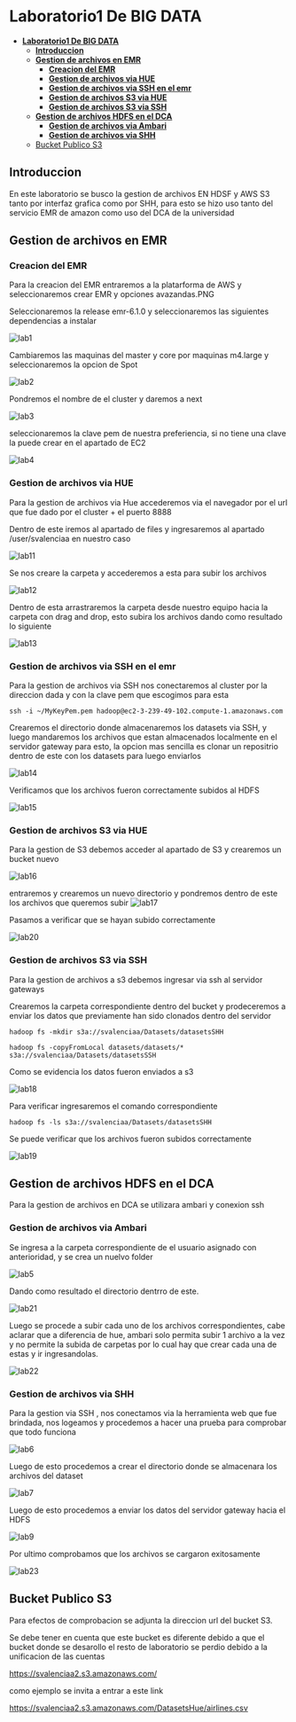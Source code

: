 # **Laboratorio1 De BIG DATA**

- [**Laboratorio1 De BIG DATA**](#laboratorio1-de-big-data)
  - [**Introduccion**](#introduccion)
  - [**Gestion de archivos en EMR**](#gestion-de-archivos-en-emr)
    - [**Creacion del EMR**](#creacion-del-emr)
    - [**Gestion de archivos via HUE**](#gestion-de-archivos-via-hue)
    - [**Gestion de archivos via SSH en el emr**](#gestion-de-archivos-via-ssh-en-el-emr)
    - [**Gestion de archivos S3 via HUE**](#gestion-de-archivos-s3-via-hue)
    - [**Gestion de archivos S3 via SSH**](#gestion-de-archivos-s3-via-ssh)
  - [**Gestion de archivos HDFS en el DCA**](#gestion-de-archivos-hdfs-en-el-dca)
    - [**Gestion de archivos via Ambari**](#gestion-de-archivos-via-ambari)
    - [**Gestion de archivos via SHH**](#gestion-de-archivos-via-shh)
  - [Bucket Publico S3](#bucket-publico-s3)

## **Introduccion**

En este laboratorio se busco la gestion de archivos EN HDSF y AWS S3
tanto por interfaz grafica como por SHH, para esto se hizo uso tanto del servicio EMR de amazon como uso del DCA de la universidad

## **Gestion de archivos en EMR**


### **Creacion del EMR**

Para la creacion del EMR entraremos a la platarforma de AWS y seleccionaremos crear EMR y opciones avazandas.PNG

Seleccionaremos la release emr-6.1.0 y seleccionaremos las siguientes dependencias a instalar

![lab1](img/lab1.PNG)

Cambiaremos las maquinas del master y core por maquinas m4.large y seleccionaremos la opcion de Spot

![lab2](img/lab2.PNG)

Pondremos el nombre de el cluster y daremos a next

![lab3](img/lab3.PNG)

seleccionaremos la clave pem de nuestra preferiencia, si no tiene una clave la puede crear en el apartado de EC2

![lab4](img/lab4.PNG)

### **Gestion de archivos via HUE**

Para la gestion de archivos via Hue accederemos via el navegador por el url que fue dado por el cluster + el puerto 8888


Dentro de este iremos al apartado de files y ingresaremos al apartado /user/svalenciaa en nuestro caso

![lab11](img/lab11.PNG)

Se nos creare la carpeta y accederemos a esta para subir los archivos

![lab12](img/lab12.PNG)

Dentro de esta arrastraremos la carpeta desde nuestro equipo hacia la carpeta con drag and drop, esto subira los archivos dando como resultado lo siguiente

![lab13](img/lab13.PNG)

### **Gestion de archivos via SSH en el emr**

Para la gestion de archivos via SSH nos conectaremos al cluster por la direccion dada y con la clave pem que escogimos para esta

```
ssh -i ~/MyKeyPem.pem hadoop@ec2-3-239-49-102.compute-1.amazonaws.com
```
Crearemos el directorio donde almacenaremos los datasets via SSH, y luego mandaremos los archivos que estan almacenados localmente en el servidor gateway para esto, la opcion mas sencilla es clonar un repositrio dentro de este con los datasets para luego enviarlos

![lab14](img/lab14.PNG)

Verificamos que los archivos fueron correctamente subidos al HDFS

![lab15](img/lab15.PNG)

### **Gestion de archivos S3 via HUE**

Para la gestion de S3 debemos acceder al apartado de S3 y crearemos un bucket nuevo

![lab16](img/lab16.PNG)

entraremos y crearemos un nuevo directorio y pondremos dentro de este los archivos que queremos subir
![lab17](img/lab17.PNG)

Pasamos a verificar que se hayan subido correctamente

![lab20](img/lab20.PNG)

### **Gestion de archivos S3 via SSH**

Para la gestion  de archivos a s3 debemos ingresar via ssh al servidor gateways 

Crearemos la carpeta correspondiente dentro del bucket y prodeceremos a enviar los datos que previamente han sido clonados dentro del servidor
```
hadoop fs -mkdir s3a://svalenciaa/Datasets/datasetsSHH

hadoop fs -copyFromLocal datasets/datasets/* s3a://svalenciaa/Datasets/datasetsSSH
```
Como se evidencia  los datos fueron enviados a s3

![lab18](img/lab18.PNG)

Para verificar ingresaremos el comando correspondiente 
```
hadoop fs -ls s3a://svalenciaa/Datasets/datasetsSHH
```
Se puede verificar que los archivos fueron subidos correctamente


![lab19](img/lab19.PNG)

## **Gestion de archivos HDFS en el DCA**

Para la gestion de archivos en DCA se utilizara ambari y conexion ssh
### **Gestion de archivos via Ambari**

Se ingresa a la carpeta correspondiente de el usuario asignado con anterioridad, y se crea un nuelvo folder

![lab5](img/lab5.PNG)

Dando como resultado el directorio dentrro de este.

![lab21](img/lab21.PNG)

Luego se procede a subir cada uno de los archivos correspondientes, cabe aclarar que a diferencia de hue, ambari solo permita subir 1 archivo a la vez y no permite la subida de carpetas por lo cual hay que crear cada una de estas y ir ingresandolas.

![lab22](img/lab22.PNG)

### **Gestion de archivos via SHH**

Para la gestion via SSH , nos conectamos via la herramienta web que fue brindada, nos logeamos y procedemos a hacer una prueba para comprobar que todo funciona

![lab6](img/lab6.PNG)

Luego de esto procedemos a crear el directorio donde se almacenara los archivos del dataset

![lab7](img/lab7.PNG)

Luego de esto procedemos a enviar los datos del servidor gateway hacia el HDFS

![lab9](img/lab9.PNG)

Por ultimo comprobamos que los archivos se cargaron exitosamente

![lab23](img/lab23.PNG)


## **Bucket Publico S3**

Para efectos de comprobacion se adjunta la direccion url del bucket 
S3.

Se debe tener en cuenta que este bucket es diferente debido a que el bucket donde se desarollo el resto de laboratorio se perdio debido a la unificacion de las cuentas

https://svalenciaa2.s3.amazonaws.com/

como ejemplo se invita a entrar a este link

https://svalenciaa2.s3.amazonaws.com/DatasetsHue/airlines.csv
